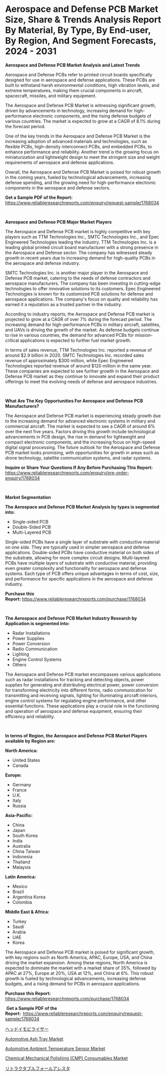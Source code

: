 <p><h1>Aerospace and Defense PCB Market Size, Share & Trends Analysis Report By Material, By Type, By End-user, By Region, And Segment Forecasts, 2024 - 2031</h1></p><p><strong>Aerospace and Defense PCB Market Analysis and Latest Trends</strong></p>
<p><p>Aerospace and Defense PCBs refer to printed circuit boards specifically designed for use in aerospace and defense applications. These PCBs are built to withstand harsh environmental conditions, high vibration levels, and extreme temperatures, making them crucial components in aircraft, spacecraft, missiles, and military equipment.</p><p>The Aerospace and Defense PCB Market is witnessing significant growth, driven by advancements in technology, increasing demand for high-performance electronic components, and the rising defense budgets of various countries. The market is expected to grow at a CAGR of 8.1% during the forecast period.</p><p>One of the key trends in the Aerospace and Defense PCB Market is the increasing adoption of advanced materials and technologies, such as flexible PCBs, high-density interconnect PCBs, and embedded PCBs, to enhance performance and reliability. Another trend is the growing focus on miniaturization and lightweight design to meet the stringent size and weight requirements of aerospace and defense applications.</p><p>Overall, the Aerospace and Defense PCB Market is poised for robust growth in the coming years, fueled by technological advancements, increasing defense spending, and the growing need for high-performance electronic components in the aerospace and defense sectors.</p></p>
<p><strong>Get a Sample PDF of the Report:&nbsp;</strong> <a href="https://www.reliableresearchreports.com/enquiry/request-sample/1768034">https://www.reliableresearchreports.com/enquiry/request-sample/1768034</a></p>
<p>&nbsp;</p>
<p><strong>Aerospace and Defense PCB Major Market Players</strong></p>
<p><p>The Aerospace and Defense PCB market is highly competitive with key players such as TTM Technologies Inc., SMTC Technologies Inc., and Epec Engineered Technologies leading the industry. TTM Technologies Inc. is a leading global printed circuit board manufacturer with a strong presence in the Aerospace and Defense sector. The company has witnessed steady growth in recent years due to increasing demand for high-quality PCBs in the aerospace and defense industry.</p><p>SMTC Technologies Inc. is another major player in the Aerospace and Defense PCB market, catering to the needs of defense contractors and aerospace manufacturers. The company has been investing in cutting-edge technologies to offer innovative solutions to its customers. Epec Engineered Technologies is known for its customized PCB solutions for defense and aerospace applications. The company's focus on quality and reliability has earned it a reputation as a trusted partner in the industry.</p><p>According to industry reports, the Aerospace and Defense PCB market is projected to grow at a CAGR of over 7% during the forecast period. The increasing demand for high-performance PCBs in military aircraft, satellites, and UAVs is driving the growth of the market. As defense budgets continue to rise in various countries, the demand for advanced PCBs for mission-critical applications is expected to further fuel market growth.</p><p>In terms of sales revenue, TTM Technologies Inc. reported a revenue of around $2.9 billion in 2020. SMTC Technologies Inc. recorded sales revenue of approximately $300 million, while Epec Engineered Technologies reported revenue of around $120 million in the same year. These companies are expected to see further growth in the Aerospace and Defense PCB market as they continue to innovate and expand their product offerings to meet the evolving needs of defense and aerospace industries.</p></p>
<p>&nbsp;</p>
<p><strong>What Are The Key Opportunities For Aerospace and Defense PCB Manufacturers?</strong></p>
<p><p>The Aerospace and Defense PCB market is experiencing steady growth due to the increasing demand for advanced electronic systems in military and commercial aircraft. The market is expected to see a CAGR of around 6% over the next five years. Factors driving this growth include technological advancements in PCB design, the rise in demand for lightweight and compact electronic components, and the increasing focus on high-speed digital signal processing. The future outlook for the Aerospace and Defense PCB market looks promising, with opportunities for growth in areas such as drone technology, satellite communication systems, and radar systems.</p></p>
<p><strong>Inquire or Share Your Questions If Any Before Purchasing This Report:</strong> <a href="https://www.reliableresearchreports.com/enquiry/pre-order-enquiry/1768034">https://www.reliableresearchreports.com/enquiry/pre-order-enquiry/1768034</a></p>
<p>&nbsp;</p>
<p><strong>Market Segmentation</strong></p>
<p><strong>The Aerospace and Defense PCB Market Analysis by types is segmented into:</strong></p>
<p><ul><li>Single-sided PCB</li><li>Double-Sided PCB</li><li>Multi-Layered PCB</li></ul></p>
<p><p>Single-sided PCBs have a single layer of substrate with conductive material on one side. They are typically used in simpler aerospace and defense applications. Double-sided PCBs have conductive material on both sides of the substrate, allowing for more complex circuit designs. Multi-layered PCBs have multiple layers of substrate with conductive material, providing even greater complexity and functionality for aerospace and defense systems. Each type of PCB offers unique advantages in terms of cost, size, and performance for specific applications in the aerospace and defense industry.</p></p>
<p><strong>Purchase this Report:&nbsp;</strong><a href="https://www.reliableresearchreports.com/purchase/1768034">https://www.reliableresearchreports.com/purchase/1768034</a></p>
<p>&nbsp;</p>
<p><strong>The Aerospace and Defense PCB Market Industry Research by Application is segmented into:</strong></p>
<p><ul><li>Radar Installations</li><li>Power Supplies</li><li>Power Conversion</li><li>Radio Communication</li><li>Lighting</li><li>Engine Control Systems</li><li>Others</li></ul></p>
<p><p>The Aerospace and Defense PCB market encompasses various applications such as radar installations for tracking and detecting objects, power supplies for generating and distributing electrical power, power conversion for transforming electricity into different forms, radio communication for transmitting and receiving signals, lighting for illuminating aircraft interiors, engine control systems for regulating engine performance, and other essential functions. These applications play a crucial role in the functioning and operation of aerospace and defense equipment, ensuring their efficiency and reliability.</p></p>
<p>&nbsp;</p>
<p><strong>In terms of Region, the Aerospace and Defense PCB Market Players available by Region are:</strong></p>
<p>
    <p> <strong> North America: </strong>
        <ul>
            <li>United States</li>
            <li>Canada</li>
        </ul>
        </p> 
    <p> <strong> Europe: </strong>
        <ul>
            <li>Germany</li>
            <li>France</li>
            <li>U.K.</li>
            <li>Italy</li>
            <li>Russia</li>
        </ul>
        </p> 
    <p> <strong> Asia-Pacific: </strong>
        <ul>
            <li>China</li>
            <li>Japan</li>
            <li>South Korea</li>
            <li>India</li>
            <li>Australia</li>
            <li>China Taiwan</li>
            <li>Indonesia</li>
            <li>Thailand</li>
            <li>Malaysia</li>
        </ul>
        </p> 
    <p> <strong> Latin America: </strong>
        <ul>
            <li>Mexico</li>
            <li>Brazil</li>
            <li>Argentina Korea</li>
            <li>Colombia</li>
        </ul>
        </p> 
    <p> <strong> Middle East & Africa: </strong>
        <ul>
            <li>Turkey</li>
            <li>Saudi</li>
            <li>Arabia</li>
            <li>UAE</li>
            <li>Korea</li>
        </ul>
    </p>
    </p>
<p><p>The Aerospace and Defense PCB market is poised for significant growth, with key regions such as North America, APAC, Europe, USA, and China driving the market expansion. Among these regions, North America is expected to dominate the market with a market share of 35%, followed by APAC at 27%, Europe at 20%, USA at 12%, and China at 6%. This robust growth is fueled by technological advancements, increasing defense budgets, and a rising demand for PCBs in aerospace applications.</p></p>
<p><strong>Purchase this Report: </strong><a href="https://www.reliableresearchreports.com/purchase/1768034">https://www.reliableresearchreports.com/purchase/1768034</a></p>
<p>&nbsp;<strong>Get a Sample PDF of the Report:&nbsp;&nbsp;</strong><a href="https://www.reliableresearchreports.com/enquiry/request-sample/1768034">https://www.reliableresearchreports.com/enquiry/request-sample/1768034</a></p>
<p><strong></strong></p>
<p><p><a href="https://github.com/luffiazaza/Market-Research-Report-List-1/blob/main/679837813230.md">ヘッドイモビライザー</a></p><p><a href="https://issuu.com/reportprime-2/docs/automotive-ash-tray-market-size-2030.pptx">Automotive Ash Tray Market</a></p><p><a href="https://issuu.com/reportprime-2/docs/automotive-ambient-temperature-sensor-market-size-">Automotive Ambient Temperature Sensor Market</a></p><p><a href="https://github.com/dimitrishawkinswaynenp91rgz/Market-Research-Report-List-2/blob/main/chemical-mechanical-polishing-cmp-consumables-market.md">Chemical Mechanical Polishing (CMP) Consumables Market</a></p><p><a href="https://github.com/avbqbctihcbe2/Market-Research-Report-List-1/blob/main/279153713229.md">リトラクタブルフォールアレスタ</a></p></p>
